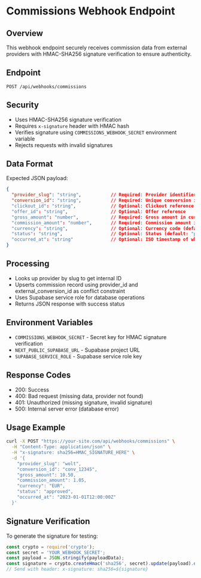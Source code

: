 # Commissions Webhook Endpoint

## Overview
This webhook endpoint securely receives commission data from external providers with HMAC-SHA256 signature verification to ensure authenticity.

## Endpoint
`POST /api/webhooks/commissions`

## Security
- Uses HMAC-SHA256 signature verification
- Requires `x-signature` header with HMAC hash
- Verifies signature using `COMMISSIONS_WEBHOOK_SECRET` environment variable
- Rejects requests with invalid signatures

## Data Format
Expected JSON payload:
```json
{
  "provider_slug": "string",           // Required: Provider identifier (e.g., "wolt", "foodora")
  "conversion_id": "string",           // Required: Unique conversion identifier
  "clickout_id": "string",             // Optional: Clickout reference
  "offer_id": "string",                // Optional: Offer reference
  "gross_amount": "number",            // Required: Gross amount in currency units
  "commission_amount": "number",       // Required: Commission amount in currency units
  "currency": "string",                // Optional: Currency code (default: "EUR")
  "status": "string",                  // Optional: Status (default: "pending")
  "occurred_at": "string"              // Optional: ISO timestamp of when the commission occurred
}
```

## Processing
- Looks up provider by slug to get internal ID
- Upserts commission record using provider_id and external_conversion_id as conflict constraint
- Uses Supabase service role for database operations
- Returns JSON response with success status

## Environment Variables
- `COMMISSIONS_WEBHOOK_SECRET` - Secret key for HMAC signature verification
- `NEXT_PUBLIC_SUPABASE_URL` - Supabase project URL
- `SUPABASE_SERVICE_ROLE` - Supabase service role key

## Response Codes
- 200: Success
- 400: Bad request (missing data, provider not found)
- 401: Unauthorized (missing signature, invalid signature)
- 500: Internal server error (database error)

## Usage Example
```bash
curl -X POST "https://your-site.com/api/webhooks/commissions" \
  -H "Content-Type: application/json" \
  -H "x-signature: sha256=HMAC_SIGNATURE_HERE" \
  -d '{
    "provider_slug": "wolt",
    "conversion_id": "conv_12345",
    "gross_amount": 10.50,
    "commission_amount": 1.05,
    "currency": "EUR",
    "status": "approved",
    "occurred_at": "2023-01-01T12:00:00Z"
  }'
```

## Signature Verification
To generate the signature for testing:
```javascript
const crypto = require('crypto');
const secret = 'YOUR_WEBHOOK_SECRET';
const payload = JSON.stringify(payloadData);
const signature = crypto.createHmac('sha256', secret).update(payload).digest('hex');
// Send with header: x-signature: sha256=${signature}
```